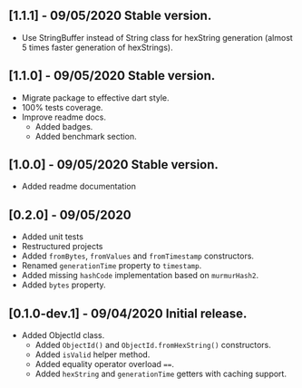 ## [1.1.1] - 09/05/2020 Stable version.
- Use StringBuffer instead of String class for hexString generation (almost 5 times faster generation of hexStrings).
## [1.1.0] - 09/05/2020 Stable version.
- Migrate package to effective dart style.
- 100% tests coverage.
- Improve readme docs.
  - Added badges.
  - Added benchmark section.
## [1.0.0] - 09/05/2020 Stable version.
- Added readme documentation
## [0.2.0] - 09/05/2020
- Added unit tests
- Restructured projects
- Added `fromBytes`, `fromValues` and `fromTimestamp` constructors.
- Renamed `generationTime` property to `timestamp`.
- Added missing `hashCode` implementation based on `murmurHash2`.
- Added `bytes` property.
## [0.1.0-dev.1] - 09/04/2020 Initial release.
- Added ObjectId class.
  - Added `ObjectId()` and `ObjectId.fromHexString()` constructors.
  - Added `isValid` helper method.
  - Added equality operator overload `==`.
  - Added `hexString` and `generationTime` getters with caching support.
